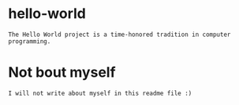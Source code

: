 # hello-world
    The Hello World project is a time-honored tradition in computer programming.

# Not bout myself
    I will not write about myself in this readme file :)
